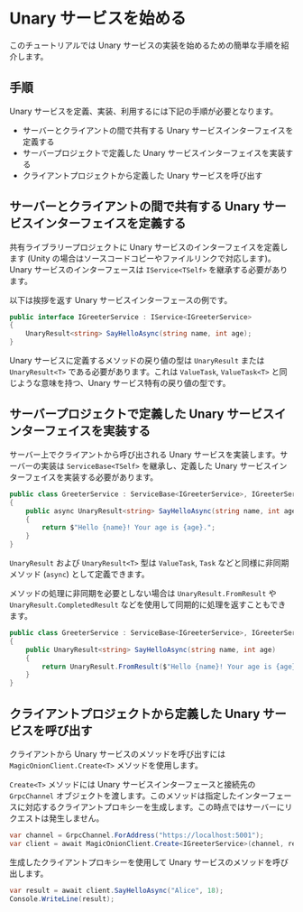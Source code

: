 # Unary サービスを始める

このチュートリアルでは Unary サービスの実装を始めるための簡単な手順を紹介します。

## 手順

Unary サービスを定義、実装、利用するには下記の手順が必要となります。

- サーバーとクライアントの間で共有する Unary サービスインターフェイスを定義する
- サーバープロジェクトで定義した Unary サービスインターフェイスを実装する
- クライアントプロジェクトから定義した Unary サービスを呼び出す

## サーバーとクライアントの間で共有する Unary サービスインターフェイスを定義する

共有ライブラリープロジェクトに Unary サービスのインターフェイスを定義します (Unity の場合はソースコードコピーやファイルリンクで対応します)。Unary サービスのインターフェースは `IService<TSelf>` を継承する必要があります。

以下は挨拶を返す Unary サービスインターフェースの例です。

```csharp
public interface IGreeterService : IService<IGreeterService>
{
    UnaryResult<string> SayHelloAsync(string name, int age);
}
```

Unary サービスに定義するメソッドの戻り値の型は `UnaryResult` または `UnaryResult<T>` である必要があります。これは `ValueTask`, `ValueTask<T>` と同じような意味を持つ、Unary サービス特有の戻り値の型です。

## サーバープロジェクトで定義した Unary サービスインターフェイスを実装する

サーバー上でクライアントから呼び出される Unary サービスを実装します。サーバーの実装は `ServiceBase<TSelf>` を継承し、定義した Unary サービスインターフェイスを実装する必要があります。

```csharp
public class GreeterService : ServiceBase<IGreeterService>, IGreeterService
{
    public async UnaryResult<string> SayHelloAsync(string name, int age)
    {
        return $"Hello {name}! Your age is {age}.";
    }
}
```

`UnaryResult` および `UnaryResult<T>` 型は `ValueTask`, `Task` などと同様に非同期メソッド (`async`) として定義できます。

メソッドの処理に非同期を必要としない場合は `UnaryResult.FromResult` や `UnaryResult.CompletedResult` などを使用して同期的に処理を返すこともできます。


```csharp
public class GreeterService : ServiceBase<IGreeterService>, IGreeterService
{
    public UnaryResult<string> SayHelloAsync(string name, int age)
    {
        return UnaryResult.FromResult($"Hello {name}! Your age is {age}.");
    }
}
```

## クライアントプロジェクトから定義した Unary サービスを呼び出す

クライアントから Unary サービスのメソッドを呼び出すには `MagicOnionClient.Create<T>` メソッドを使用します。

`Create<T>` メソッドには Unary サービスインターフェースと接続先の `GrpcChannel` オブジェクトを渡します。このメソッドは指定したインターフェースに対応するクライアントプロキシーを生成します。この時点ではサーバーにリクエストは発生しません。

```csharp
var channel = GrpcChannel.ForAddress("https://localhost:5001");
var client = await MagicOnionClient.Create<IGreeterService>(channel, receiver);
```

生成したクライアントプロキシーを使用して Unary サービスのメソッドを呼び出します。

```csharp
var result = await client.SayHelloAsync("Alice", 18);
Console.WriteLine(result);
```
